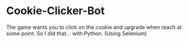 # Cookie-Clicker-Bot
The game wants you to click on the cookie and upgrade when reach at some point. So I did that... with Python.
(Using Selenium)
